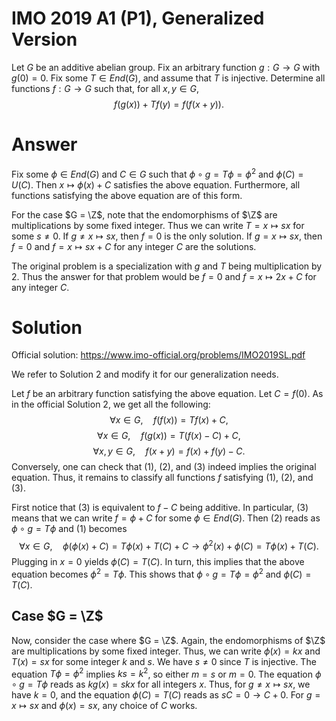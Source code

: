 # IMO 2019 A1 (P1), Generalized Version

Let $G$ be an additive abelian group.
Fix an arbitrary function $g : G \to G$ with $g(0) = 0$.
Fix some $T \in End(G)$, and assume that $T$ is injective.
Determine all functions $f : G \to G$ such that, for all $x, y \in G$,
$$ f(g(x)) + Tf(y) = f(f(x + y)). $$



# Answer

Fix some $\phi \in End(G)$ and $C \in G$ such that $\phi \circ g = T \phi = \phi^2$ and $\phi(C) = U(C)$.
Then $x \mapsto \phi(x) + C$ satisfies the above equation.
Furthermore, all functions satisfying the above equation are of this form.

For the case $G = \Z$, note that the endomorphisms of $\Z$ are multiplications by some fixed integer.
Thus we can write $T = x \mapsto sx$ for some $s \neq 0$.
If $g \neq x \mapsto sx$, then $f = 0$ is the only solution.
If $g = x \mapsto sx$, then $f = 0$ and $f = x \mapsto sx + C$ for any integer $C$ are the solutions.

The original problem is a specialization with $g$ and $T$ being multiplication by $2$.
Thus the answer for that problem would be $f = 0$ and $f = x \mapsto 2x + C$ for any integer $C$.




# Solution

Official solution: <https://www.imo-official.org/problems/IMO2019SL.pdf>

We refer to Solution 2 and modify it for our generalization needs.
    
Let $f$ be an arbitrary function satisfying the above equation.
Let $C = f(0)$.
As in the official Solution 2, we get all the following:
$$ \forall x \in G, \quad f(f(x)) = Tf(x) + C, \tag{1} $$
$$ \forall x \in G, \quad f(g(x)) = T(f(x) - C) + C, \tag{2} $$
$$ \forall x, y \in G, \quad f(x + y) = f(x) + f(y) - C. \tag{3} $$
Conversely, one can check that $(1)$, $(2)$, and $(3)$ indeed implies the original equation.
Thus, it remains to classify all functions $f$ satisfying $(1)$, $(2)$, and $(3)$.

First notice that $(3)$ is equivalent to $f - C$ being additive.
In particular, $(3)$ means that we can write $f = \phi + C$ for some $\phi \in End(G)$.
Then $(2)$ reads as $\phi \circ g = T \phi$ and $(1)$ becomes
$$ \forall x \in G, \quad \phi(\phi(x) + C) = T \phi(x) + T(C) + C \to \phi^2(x) + \phi(C) = T \phi(x) + T(C). $$
Plugging in $x = 0$ yields $\phi(C) = T(C)$.
In turn, this implies that the above equation becomes $\phi^2 = T \phi$.
This shows that $\phi \circ g = T \phi = \phi^2$ and $\phi(C) = T(C)$.

## Case $G = \Z$

Now, consider the case where $G = \Z$.
Again, the endomorphisms of $\Z$ are multiplications by some fixed integer.
Thus, we can write $\phi(x) = kx$ and $T(x) = sx$ for some integer $k$ and $s$.
We have $s \neq 0$ since $T$ is injective.
The equation $T \phi = \phi^2$ implies $ks = k^2$, so either $m = s$ or $m = 0$.
The equation $\phi ∘ g = T \phi$ reads as $k g(x) = skx$ for all integers $x$.
Thus, for $g \neq x \mapsto sx$, we have $k = 0$, and the equation $\phi(C) = T(C)$ reads as $sC = 0 \to C + 0$.
For $g = x \mapsto sx$ and $\phi(x) = sx$, any choice of $C$ works.

